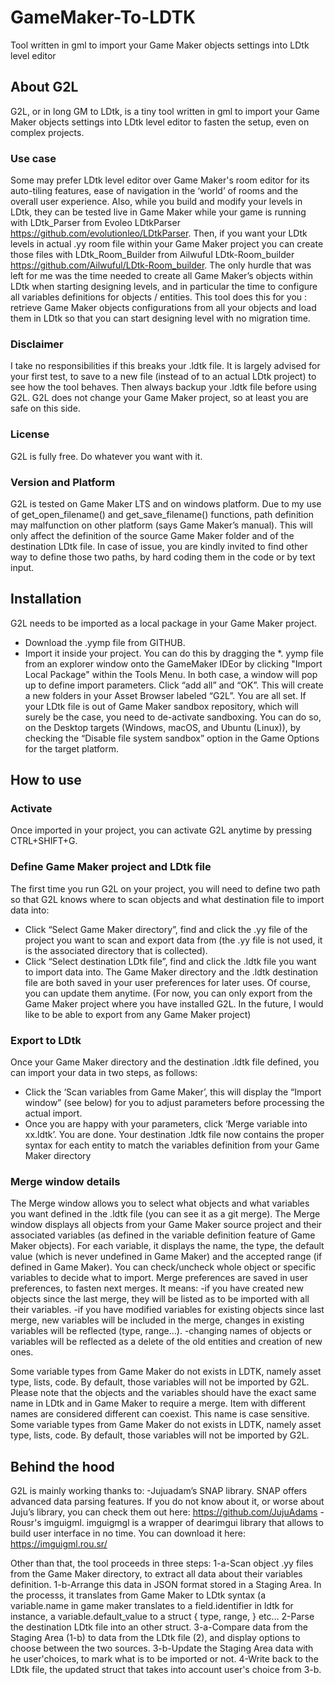 # GameMaker-To-LDTK
Tool written in gml to import your Game Maker objects settings into LDtk level editor

## About G2L
G2L, or in long GM to LDtk, is a tiny tool written in gml to import your Game Maker objects settings into LDtk level editor to fasten the setup, even on complex projects.

### Use case
Some may prefer LDtk level editor over Game Maker's room editor for its auto-tiling features, ease of navigation in the ‘world’ of rooms and the overall user experience. Also, while you build and modify your levels in LDtk, they can be tested live in Game Maker while your game is running with LDtk_Parser from Evoleo LDtkParser https://github.com/evolutionleo/LDtkParser. Then, if you want your LDtk levels in actual .yy room file within your Game Maker project you can create those files  with LDtk_Room_Builder from Ailwuful LDtk-Room_builder https://github.com/Ailwuful/LDtk-Room_builder. 
The only hurdle that was left for me was the time needed to create all Game Maker’s objects within LDtk when starting designing levels, and in particular the time to configure all variables definitions for objects / entities. This tool does this for you : retrieve Game Maker objects configurations from all your objects and load them in LDtk so that you can start designing level with no migration time.

### Disclaimer
I take no responsibilities if this breaks your .ldtk file. 
It is largely advised for your first test, to save to a new file (instead of to an actual LDtk project) to see how the tool behaves. Then always backup your .ldtk file before using G2L.
G2L does not change your Game Maker project, so at least you are safe on this side.

### License
G2L is fully free. Do whatever you want with it.

### Version and Platform
G2L is tested on Game Maker LTS and on windows platform.
Due to my use of get_open_filename() and get_save_filename() functions, path definition may malfunction on other platform (says Game Maker’s manual). This will only affect the definition of the source Game Maker folder and of the destination LDtk file. In case of issue, you are kindly invited to find other way to define those two paths, by hard coding them in the code or by text input.

## Installation
G2L needs to be imported as a local package in your Game Maker project.
-	Download the .yymp file from GITHUB.
-	Import it inside your project. You can do this by dragging the *. yymp file from an explorer window onto the GameMaker IDEor by clicking "Import Local Package" within the Tools Menu. In both case, a window will pop up to define import parameters. Click “add all” and “OK”. This will create a new folders in your Asset Browser labeled “G2L”. You are all set.
If your LDtk file is out of Game Maker sandbox repository, which will surely be the case, you need to de-activate sandboxing. You can do so, on the Desktop targets (Windows, macOS, and Ubuntu (Linux)), by checking the “Disable file system sandbox” option in the Game Options for the target platform.

## How to use
### Activate
Once imported in your project, you can activate G2L anytime by pressing CTRL+SHIFT+G.

### Define Game Maker project and LDtk file
The first time you run G2L on your project, you will need to define two path so that G2L knows where to scan objects and what destination file to import data into:
-	Click “Select Game Maker directory”, find and click the .yy file of the project you want to scan and export data from (the .yy file is not used, it is the associated directory that is collected).
-	Click “Select destination LDtk file”, find and click the .ldtk file you want to import data into.
The Game Maker directory and the .ldtk destination file are both saved in your user preferences for later uses. Of course, you can update them anytime.
(For now, you can only export from the Game Maker project where you have installed G2L. In the future, I would like to be able to export from any Game Maker project)

### Export to LDtk
Once your Game Maker directory and the destination .ldtk file defined, you can import your data in two steps, as follows:
-	Click the ‘Scan variables from Game Maker’, this will display the “Import window” (see below) for you to adjust parameters before processing the actual import.
-	Once you are happy with your parameters,  click ‘Merge variable into xx.ldtk’.
You are done. Your destination .ldtk file now contains the proper syntax for each entity to match the variables definition from your Game Maker directory

### Merge window details
The Merge window allows you to select what objects and what variables you want defined in the .ldtk file (you can see it as a git merge). 
The Merge window displays all objects from your Game Maker source project and their associated variables (as defined in the variable definition feature of Game Maker objects). For each variable, it displays the name, the type, the default value (which is never undefined in Game Maker) and the accepted range (if defined in Game Maker). You can check/uncheck whole object or specific variables to decide what to import.
Merge preferences are saved in user preferences, to fasten next merges.
It means:
-if you have created new objects since the last merge, they will be listed as to be imported with all their variables.
-if you have modified variables for existing objects since last merge, new variables will be included in the merge, changes in existing variables will be reflected (type, range...).
-changing names of objects or variables will be reflected as a delete of the old entities and creation of new ones.

Some variable types from Game Maker do not exists in LDTK, namely asset type, lists, code. By default, those variables will not be imported by G2L.
Please note that the objects and the variables should have the exact same name in LDtk and in Game Maker to require a merge. Item with different names are considered different can coexist. This name is case sensitive.
Some variable types from Game Maker do not exists in LDTK, namely asset type, lists, code. By default, those variables will not be imported by G2L.


## Behind the hood
G2L is mainly working thanks to:
-Jujuadam’s SNAP library. SNAP offers advanced data parsing features. If you do not know about it, or worse about Juju’s library, you can check them out here: https://github.com/JujuAdams
-Rousr's imguigml. imguigmgl is a wrapper of dearimgui library that allows to build user interface in no time. You can download it here: https://imguigml.rou.sr/

Other than that, the tool proceeds in three steps:
1-a-Scan object .yy files from the Game Maker directory, to extract all data about their variables definition. 
1-b-Arrange this data in JSON format stored in a Staging Area. In the processs, it translates from Game Maker to LDtk syntax (a variable.name in game maker translates to a field.identifier in ldtk for instance, a variable.default_value to a struct { type, range, } etc…
2-Parse the destination LDtk file into an other struct.
3-a-Compare data from the Staging Area (1-b) to data from the LDtk file (2), and display options to choose between the two sources. 
3-b-Update the Staging Area data with he user'choices, to mark what is to be imported or not. 
4-Write back to the LDtk file, the updated struct that takes into account user's choice from 3-b.
